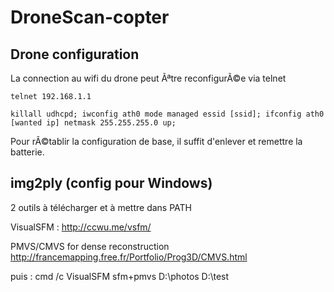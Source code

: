 # DroneScan-copter

## Drone configuration
La connection au wifi du drone peut Ãªtre reconfigurÃ©e via telnet

```
telnet 192.168.1.1

killall udhcpd; iwconfig ath0 mode managed essid [ssid]; ifconfig ath0 [wanted ip] netmask 255.255.255.0 up;
```

Pour rÃ©tablir la configuration de base, il suffit d'enlever et remettre la batterie.

## img2ply (config pour Windows)

2 outils à télécharger et à mettre dans PATH 

VisualSFM :
http://ccwu.me/vsfm/

PMVS/CMVS for dense reconstruction
http://francemapping.free.fr/Portfolio/Prog3D/CMVS.html

puis :
cmd /c VisualSFM sfm+pmvs D:\photos D:\test
